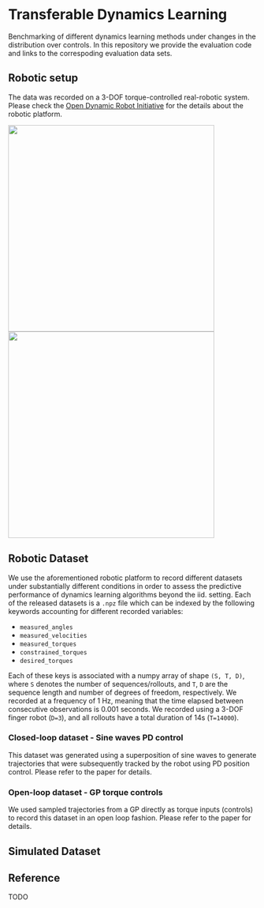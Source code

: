 # Transferable Dynamics Learning

Benchmarking of different dynamics learning methods under changes in the distribution over controls. In this repository we provide the evaluation code and links to the correspoding evaluation data sets.

## Robotic setup

The data was recorded on a 3-DOF torque-controlled real-robotic system. Please check the [Open Dynamic Robot Initiative](https://open-dynamic-robot-initiative.github.io/) for the details about the robotic platform.

<img src="https://github.com/rr-learning/transferable_dynamics_dataset/blob/master/img/16.png" width="418"/> <img src="https://github.com/rr-learning/transferable_dynamics_dataset/blob/master/img/5.png" width="418"/>

## Robotic Dataset

We use the aforementioned robotic platform to record different datasets under substantially different conditions in order to assess the predictive performance of dynamics learning algorithms beyond the iid. setting. Each of the released datasets is a `.npz` file which can be indexed by the following keywords accounting for different recorded variables:

* `measured_angles`
* `measured_velocities`
* `measured_torques`
* `constrained_torques`
* `desired_torques`

Each of these keys is associated with a numpy array of shape `(S, T, D)`, where `S` denotes the number of sequences/rollouts, and `T`, `D` are the sequence length and number of degrees of freedom, respectively. We recorded at a frequency of 1 Hz, meaning that the time elapsed between consecutive observations is 0.001 seconds. We recorded using a 3-DOF finger robot (`D=3`), and all rollouts have a total duration of 14s (`T=14000`).

### Closed-loop dataset - Sine waves PD control

This dataset was generated using a superposition of sine waves to generate trajectories that were subsequently tracked by the robot using PD position control. Please refer to the paper for details.

### Open-loop dataset - GP torque controls

We used sampled trajectories from a GP directly as torque inputs (controls) to record this dataset in an open loop fashion. Please refer to the paper for details.

## Simulated Dataset

## Reference

TODO
